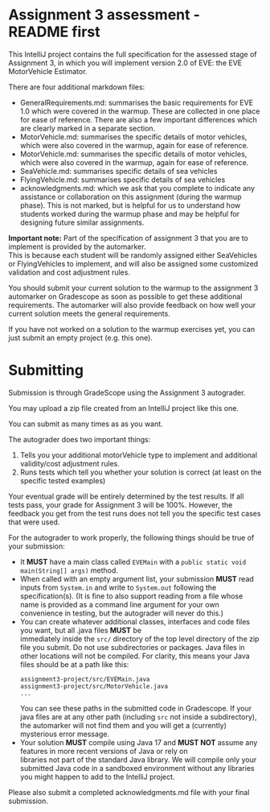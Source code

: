 # Assignment 3 assessment - README first

This IntelliJ project contains the full specification for the assessed stage of Assignment 3, in which you will implement 
version 2.0 of EVE: the EVE MotorVehicle Estimator.

There are four additional markdown files:
* GeneralRequirements.md: summarises the basic requirements for EVE 1.0 which were covered in the warmup.  These are
  collected in one place for ease of reference.  There are also a few important differences which are clearly marked in 
  a separate section.
* MotorVehicle.md: summarises the specific details of motor vehicles, which were also covered in the warmup, again for
  ease of reference.
* MotorVehicle.md: summarises the specific details of motor vehicles, which were also covered in the warmup, again for
  ease of reference.
* SeaVehicle.md: summarises specific details of sea vehicles
* FlyingVehicle.md: summarises specific details of sea vehicles
* acknowledgments.md: which we ask that you complete to indicate any assistance or collaboration on this assignment (during 
  the warmup phase).  This is not marked, but is helpful for us to understand how students worked during the warmup 
  phase and may be helpful for designing future similar assignments. 

**Important note:** Part of the specification of assignment 3 that you are to implement is provided by the automarker.  
This is because each student will be randomly assigned either SeaVehicles or FlyingVehicles to implement, and will also 
be assigned some customized validation and cost adjustment rules.

You should submit your current solution to the warmup to the assignment 3 automarker on Gradescope as soon as possible
to get these additional requirements.  The automarker will also provide feedback on how well your current solution meets
the general requirements.

If you have not worked on a solution to the warmup exercises yet, you can just submit an empty project (e.g. this one).


# Submitting

Submission is through GradeScope using the Assignment 3 autograder.

You may upload a zip file created from an IntelliJ project like this one.

You can submit as many times as as you want.  

The autograder does two important things:

1. Tells you your additional motorVehicle type to implement and additional validity/cost adjustment rules.
2. Runs tests which tell you whether your solution is correct (at least on the specific tested examples)

Your eventual grade will be entirely determined by the test results.  If all tests pass, your grade for Assignment 3 
will be 100%.  However, the feedback you get from the test runs does not tell you the specific test cases that were 
used.  

For the autograder to work properly, the following things should be true of your submission:

* It **MUST** have a main class called `EVEMain` with a `public static void main(String[] args)` method. 
* When called with an empty argument list, your submission **MUST** read inputs from `System.in` and write to `System.out` 
  following the specification(s). 
  (It is fine to also support reading from a file whose name is provided as a command line argument for your own convenience
  in testing, but the autograder will never do this.)
* You can create whatever additional classes, interfaces and code files you want, but all .java files **MUST** be   
  immediately inside the `src/` directory of the top level directory of the zip file you submit.  Do not use subdirectories or packages.  Java 
  files in other locations will not be compiled. 
  For clarity, this means your Java files should be at a path like this:
  ```
  assignment3-project/src/EVEMain.java
  assignment3-project/src/MotorVehicle.java
  ...
  ```
  You can see these paths in the submitted code in Gradescope.  If your java files are at any other path (including 
  `src` not inside a subdirectory), the automarker will not find them and you will get a (currently) mysterious error
  message.
* Your solution **MUST**  compile using Java 17 and **MUST NOT** assume any features in more recent versions of Java or rely on   
  libraries not part of the standard Java library.  We will compile only your submitted Java code in a sandboxed 
  environment without any libraries you might happen to add to the IntelliJ project.  

Please also submit a completed acknowledgments.md file with your final submission.